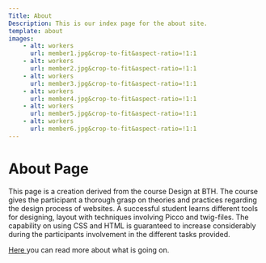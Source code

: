 ```yaml
---
Title: About
Description: This is our index page for the about site.
template: about
images:
    - alt: workers
      url: member1.jpg&crop-to-fit&aspect-ratio=!1:1
    - alt: workers
      url: member2.jpg&crop-to-fit&aspect-ratio=!1:1
    - alt: workers
      url: member3.jpg&crop-to-fit&aspect-ratio=!1:1
    - alt: workers
      url: member4.jpg&crop-to-fit&aspect-ratio=!1:1
    - alt: workers
      url: member5.jpg&crop-to-fit&aspect-ratio=!1:1
    - alt: workers
      url: member6.jpg&crop-to-fit&aspect-ratio=!1:1
---
```


About Page
==========================

This page is a creation derived from the course Design at BTH. The course gives the participant
a thorough grasp on theories and practices regarding the design process of websites.
A successful student learns different tools for designing, layout with techniques
involving Picco and twig-files. The capability on using CSS and HTML is guaranteed to
increase considerably during the participants involvement in the different tasks provided.

<a href="https://dbwebb.se/kurser/design-v3">Here </a> you can read more about what is
going on.
